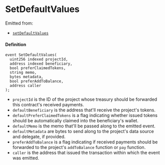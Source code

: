 # SetDefaultValues

Emitted from:

* [`setDefaultValues`](/dev/deprecated/v2/contracts/or-utilities/jbetherc20projectpayer/write/setdefaultvalues.md)

#### Definition

```
event SetDefaultValues(
  uint256 indexed projectId,
  address indexed beneficiary,
  bool preferClaimedTokens,
  string memo,
  bytes metadata,
  bool preferAddToBalance,
  address caller
);
```

* `projectId` is the ID of the project whose treasury should be forwarded this contract's received payments.
* `defaultBeneficiary` is the address that'll receive the project's tokens.
* `defaultPreferClaimedTokens` is a flag indicating whether issued tokens should be automatically claimed into the beneficiary's wallet.
* `defaultMemo` is the memo that'll be passed along to the emitted event.
* `defaultMetadata` are bytes to send along to the project's data source and delegate, if provided.
* `preferAddToBalance` is a flag indicating if received payments should be forwarded to the project's `addToBalance` function or `pay` function. 
* `caller` is the address that issued the transaction within which the event was emitted.
